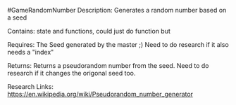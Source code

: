 #GameRandomNumber
Description:
  Generates a random number based on a seed
  
Contains:
  state and functions, could just do function but 

Requires:
  The Seed generated by the master ;)
  Need to do research if it also needs a "index"
  
Returns:
  Returns a pseudorandom number from the seed.
  Need to do research if it changes the origonal seed too.
  
Research Links:
  https://en.wikipedia.org/wiki/Pseudorandom_number_generator
  
